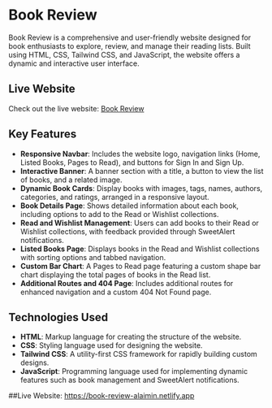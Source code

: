 # Book Review

Book Review is a comprehensive and user-friendly website designed for book enthusiasts to explore, review, and manage their reading lists. Built using HTML, CSS, Tailwind CSS, and JavaScript, the website offers a dynamic and interactive user interface.

## Live Website

Check out the live website: [Book Review](https://book-review-alaimin.netlify.app/)

## Key Features

- **Responsive Navbar**: Includes the website logo, navigation links (Home, Listed Books, Pages to Read), and buttons for Sign In and Sign Up.
- **Interactive Banner**: A banner section with a title, a button to view the list of books, and a related image.
- **Dynamic Book Cards**: Display books with images, tags, names, authors, categories, and ratings, arranged in a responsive layout.
- **Book Details Page**: Shows detailed information about each book, including options to add to the Read or Wishlist collections.
- **Read and Wishlist Management**: Users can add books to their Read or Wishlist collections, with feedback provided through SweetAlert notifications.
- **Listed Books Page**: Displays books in the Read and Wishlist collections with sorting options and tabbed navigation.
- **Custom Bar Chart**: A Pages to Read page featuring a custom shape bar chart displaying the total pages of books in the Read list.
- **Additional Routes and 404 Page**: Includes additional routes for enhanced navigation and a custom 404 Not Found page.

## Technologies Used

- **HTML**: Markup language for creating the structure of the website.
- **CSS**: Styling language used for designing the website.
- **Tailwind CSS**: A utility-first CSS framework for rapidly building custom designs.
- **JavaScript**: Programming language used for implementing dynamic features such as book management and SweetAlert notifications.

##Live Website: https://book-review-alaimin.netlify.app
